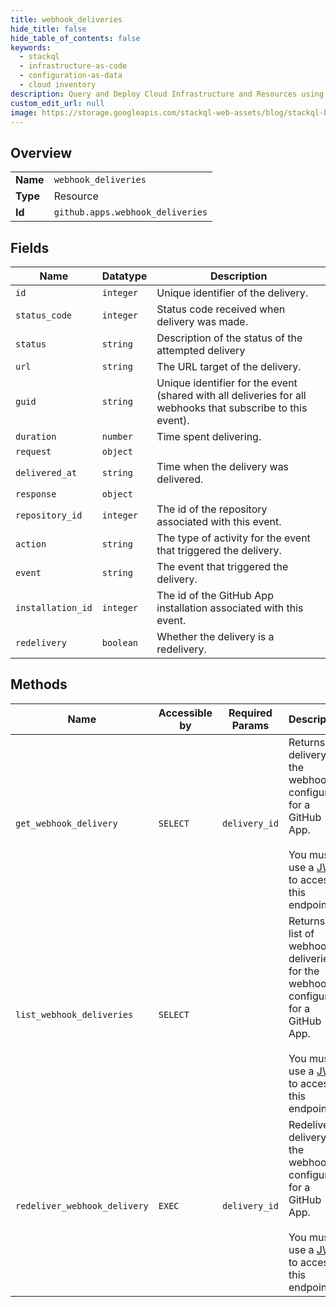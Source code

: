 ```yaml
---
title: webhook_deliveries
hide_title: false
hide_table_of_contents: false
keywords:
  - stackql
  - infrastructure-as-code
  - configuration-as-data
  - cloud inventory
description: Query and Deploy Cloud Infrastructure and Resources using SQL
custom_edit_url: null
image: https://storage.googleapis.com/stackql-web-assets/blog/stackql-blog-post-featured-image.png
---
```

  
    

## Overview
<table><tbody>
<tr><td><b>Name</b></td><td><code>webhook_deliveries</code></td></tr>
<tr><td><b>Type</b></td><td>Resource</td></tr>
<tr><td><b>Id</b></td><td><code>github.apps.webhook_deliveries</code></td></tr>
</tbody></table>

## Fields
| Name | Datatype | Description |
| ---- | -------- | ----------- |
| `id` | `integer` | Unique identifier of the delivery. |
| `status_code` | `integer` | Status code received when delivery was made. |
| `status` | `string` | Description of the status of the attempted delivery |
| `url` | `string` | The URL target of the delivery. |
| `guid` | `string` | Unique identifier for the event (shared with all deliveries for all webhooks that subscribe to this event). |
| `duration` | `number` | Time spent delivering. |
| `request` | `object` |  |
| `delivered_at` | `string` | Time when the delivery was delivered. |
| `response` | `object` |  |
| `repository_id` | `integer` | The id of the repository associated with this event. |
| `action` | `string` | The type of activity for the event that triggered the delivery. |
| `event` | `string` | The event that triggered the delivery. |
| `installation_id` | `integer` | The id of the GitHub App installation associated with this event. |
| `redelivery` | `boolean` | Whether the delivery is a redelivery. |
## Methods
| Name | Accessible by | Required Params | Description |
| ---- | ------------- | --------------- | ----------- |
| `get_webhook_delivery` | `SELECT` | `delivery_id` | Returns a delivery for the webhook configured for a GitHub App.<br /><br />You must use a [JWT](https://docs.github.com/apps/building-github-apps/authenticating-with-github-apps/#authenticating-as-a-github-app) to access this endpoint. |
| `list_webhook_deliveries` | `SELECT` |  | Returns a list of webhook deliveries for the webhook configured for a GitHub App.<br /><br />You must use a [JWT](https://docs.github.com/apps/building-github-apps/authenticating-with-github-apps/#authenticating-as-a-github-app) to access this endpoint. |
| `redeliver_webhook_delivery` | `EXEC` | `delivery_id` | Redeliver a delivery for the webhook configured for a GitHub App.<br /><br />You must use a [JWT](https://docs.github.com/apps/building-github-apps/authenticating-with-github-apps/#authenticating-as-a-github-app) to access this endpoint. |
